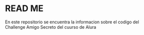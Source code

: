 <h1>READ ME</h1>
<p>En este repositorio se encuentra la informacion sobre el codigo 
del Challenge Amigo Secreto del cuurso de Alura</p>
